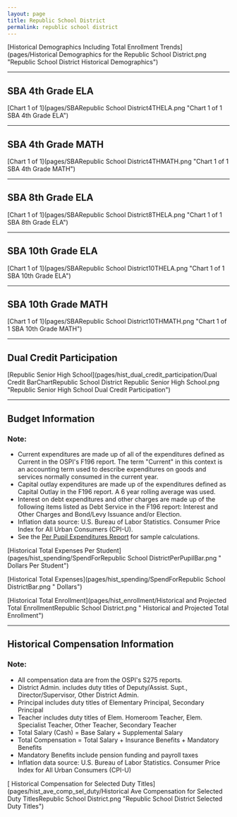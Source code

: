 ```yaml
---
layout: page
title: Republic School District
permalink: republic school district
---
```



[Historical Demographics Including Total Enrollment Trends](pages/Historical Demographics for the Republic School District.png "Republic School District Historical Demographics")

___

## SBA 4th Grade ELA

[Chart 1 of 1](pages/SBARepublic School District4THELA.png "Chart 1 of 1 SBA 4th Grade ELA")


___

## SBA 4th Grade MATH

[Chart 1 of 1](pages/SBARepublic School District4THMATH.png "Chart 1 of 1 SBA 4th Grade MATH")


___

## SBA 8th Grade ELA

[Chart 1 of 1](pages/SBARepublic School District8THELA.png "Chart 1 of 1 SBA 8th Grade ELA")


___

## SBA 10th Grade ELA

[Chart 1 of 1](pages/SBARepublic School District10THELA.png "Chart 1 of 1 SBA 10th Grade ELA")


___

## SBA 10th Grade MATH

[Chart 1 of 1](pages/SBARepublic School District10THMATH.png "Chart 1 of 1 SBA 10th Grade MATH")


___

## Dual Credit Participation

[Republic Senior High School](pages/hist_dual_credit_participation/Dual Credit BarChartRepublic School District Republic Senior High School.png "Republic Senior High School Dual Credit Participation")


___

## Budget Information
### Note:
- Current expenditures are made up of all of the expenditures defined as Current in the OSPI's F196 report. The term "Current" in this context is an accounting term used to describe expenditures on goods and services normally consumed in the current year.
- Capital outlay expenditures are made up of the expenditures defined as Capital Outlay in the F196 report. A 6 year rolling average was used.
- Interest on debt expenditures and other charges are made up of the following items listed as Debt Service in the F196 report: Interest and Other Charges and Bond/Levy Issuance and/or Election.
- Inflation data source: U.S. Bureau of Labor Statistics. Consumer Price Index for All Urban Consumers (CPI-U).
- See the [Per Pupil Expenditures Report](report_expenditures) for sample calculations.

[Historical Total Expenses Per Student](pages/hist_spending/SpendForRepublic School DistrictPerPupilBar.png " Dollars Per Student")

[Historical Total Expenses](pages/hist_spending/SpendForRepublic School DistrictBar.png " Dollars")

[Historical Total Enrollment](pages/hist_enrollment/Historical and Projected Total EnrollmentRepublic School District.png " Historical and Projected Total Enrollment")


___

## Historical Compensation Information
### Note:
- All compensation data are from the OSPI's S275 reports.
- District Admin. includes duty titles of Deputy/Assist. Supt., Director/Supervisor, Other District Admin.
- Principal includes duty titles of Elementary Principal, Secondary Principal
- Teacher includes duty titles of Elem. Homeroom Teacher, Elem. Specialist Teacher, Other Teacher, Secondary Teacher
- Total Salary (Cash) = Base Salary + Supplemental Salary
- Total Compensation = Total Salary + Insurance Benefits + Mandatory Benefits
- Mandatory Benefits include pension funding and payroll taxes
- Inflation data source: U.S. Bureau of Labor Statistics. Consumer Price Index for All Urban Consumers (CPI-U)

[ Historical Compensation for Selected Duty Titles](pages/hist_ave_comp_sel_duty/Historical Ave Compensation for Selected Duty TitlesRepublic School District.png "Republic School District Selected Duty Titles")

